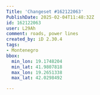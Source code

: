 ```yaml
---
Title: 'Changeset #162122063'
PublishDate: 2025-02-04T11:48:32Z
id: 162122063
user: L29Ah
comment: roads, power lines
created_by: iD 2.30.4
tags:
- Montenegro
bbox:
  min_lon: 19.1748204
  min_lat: 41.9807818
  max_lon: 19.2651338
  max_lat: 42.0298492

---
```

